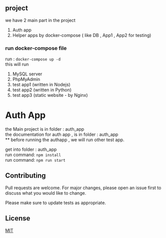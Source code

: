 ## project 

we have 2 main part in the project
1. Auth app 
2. Helper apps by docker-compose ( like DB , App1 , App2 for testing)


### run docker-compose file

run : `docker-compose up -d` <br>
this will run 
1. MySQL server
2. PhpMyAdmin 
3. test app1 (written in Nodejs)
4. test app2 (written in Python)
5. test app3 (static website - by Nginx)


# Auth App

the Main project is in folder : auth_app <br>
the documentation for auth app , is in folder :  auth_app <br>
** before running the authapp , we will run other test app.

get into folder : auth_app <br>
run command: `npm install`  <br>
run command: `npm run start`  <br>



## Contributing

Pull requests are welcome. For major changes, please open an issue first
to discuss what you would like to change.

Please make sure to update tests as appropriate.

## License

[MIT](https://choosealicense.com/licenses/mit/)